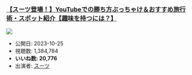 ### [【スーツ登場！】YouTubeでの勝ち方ぶっちゃけ＆おすすめ旅行術・スポット紹介【趣味を持つには？】](https://www.youtube.com/watch?v=CepOZXVtsCo)
[![](https://img.youtube.com/vi/CepOZXVtsCo/sddefault.jpg)](https://www.youtube.com/watch?v=CepOZXVtsCo)
-   公開日: 2023-10-25
-   視聴数: 1,384,784
-   **いいね数: 20,776**
-   出演者: [スーツ](/rehacq_fan/people/スーツ "wikilink")
